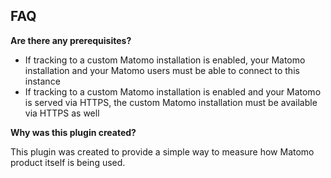 ## FAQ

__Are there any prerequisites?__

* If tracking to a custom Matomo installation is enabled, your Matomo installation and your Matomo users must be able to connect to this instance
* If tracking to a custom Matomo installation is enabled and your Matomo is served via HTTPS, the custom Matomo installation must be available via HTTPS as well

__Why was this plugin created?__

This plugin was created to provide a simple way to measure how Matomo product itself is being used.
